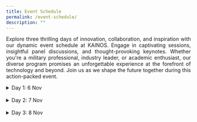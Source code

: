 ```yaml
---
title: Event Schedule
permalink: /event-schedule/
description: ""
---
```

<p style="text-align: justify;">Explore three thrilling days of innovation, collaboration, and inspiration with our dynamic event schedule at KAINOS. Engage in captivating sessions, insightful panel discussions, and thought-provoking keynotes. Whether you're a military professional, industry leader, or academic enthusiast, our diverse program promises an unforgettable experience at the forefront of technology and beyond. Join us as we shape the future together during this action-packed event.</p>

<details>
<summary>Day 1: 6 Nov</summary>
	<br>
10:00 AM TO 13:00 PM<br>
Speaker<br><br>
13:00 PM TO 15:00 PM<br>
Focus Group Discussion<br>
<br>
</details>
	<br>
<details>
<summary>Day 2: 7 Nov</summary>
	<br>
10:00 AM TO 13:00 PM<br>
Speaker<br><br>
13:00 PM TO 15:00 PM<br>
Focus Group Discussion<br>
<br>
</details>
	<br>
<details>
<summary>Day 3: 8 Nov</summary>
	<br>
10:00 AM TO 13:00 PM<br>
Speaker<br><br>
13:00 PM TO 15:00 PM<br>
Focus Group Discussion<br>
<br>
</details>